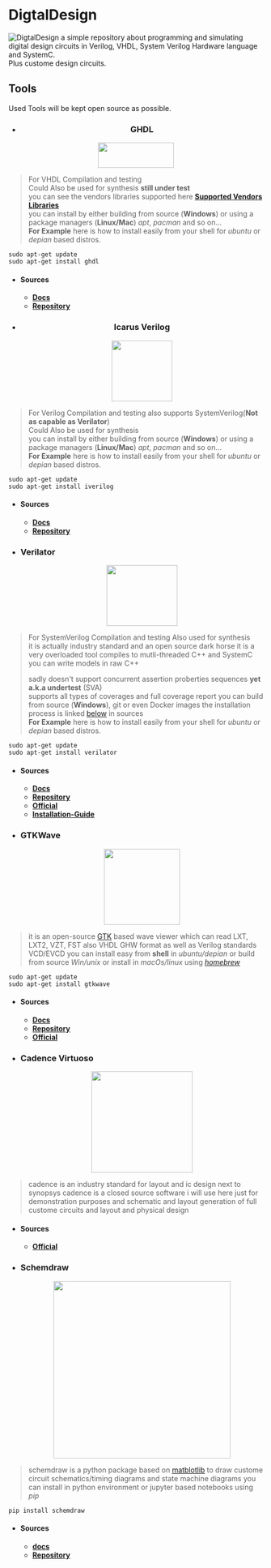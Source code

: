 # DigtalDesign
![DigtalDesign](chip.png)
a simple repository about programming and simulating digital design circuits in Verilog, VHDL, System Verilog Hardware language and SystemC.   
Plus custome design circuits.
## Tools
Used Tools will be kept open source as possible.
- <h3 style="text-align: center;" id="ghdl">GHDL</h3>
  
 <p align="center">
  <img src="https://ghdl.github.io/ghdl/_static/logo.png" width="150" height="50" />
 </p>
 
>For VHDL Compilation and testing  
>Could Also be used for synthesis **still under test**  
>you can see the vendors libraries supported here 
[**Supported Vendors Libraries**](https://ghdl.github.io/ghdl/getting.html#supported-vendors-libraries)   
>you can install by either building from source (**Windows**) or using a package managers (**Linux/Mac**) *apt*, *pacman* and so on...   
>**For Example** here is how to install easily from your shell for *ubuntu* or *depian* based distros.   
```shell
sudo apt-get update  
sudo apt-get install ghdl
```   
  - #### Sources
    - [**Docs**](https://ghdl.github.io/ghdl/)
    - [**Repository**](https://github.com/ghdl/ghdl)

- <h3 style="text-align:center;">Icarus Verilog</h3>

    <p align="center">
  <img src="https://bleyer.org/icarus/icarus-big.gif" width="120" height="120" />
     </p>
    
    
>For Verilog Compilation and testing also supports SystemVerilog(**Not as capable as Verilator**)  
>Could Also be used for synthesis  
>you can install by either building from source (**Windows**) or using a package managers (**Linux/Mac**) *apt*, *pacman* and so on...   
>**For Example** here is how to install easily from your shell for *ubuntu* or *depian* based distros.   
```shell
sudo apt-get update  
sudo apt-get install iverilog
```
  - #### Sources
    - [**Docs**](https://steveicarus.github.io/iverilog/usage/installation.html)
    - [**Repository**](https://github.com/steveicarus/iverilog)


- ### Verilator


    <p align="center">
    <img src="https://verilator.org/guide/latest/_static/verilator_192_150_min.png" width="140" height="120" />
     </p>

>For SystemVerilog Compilation and testing
>Also used for synthesis  
>it is actually industry standard and an open source dark horse it is a very overloaded tool
>compiles to mutli-threaded C++ and SystemC you can write models in raw C++
>
>sadly doesn't support concurrent assertion proberties sequences **yet a.k.a undertest** (SVA)    
>supports all types of coverages and full coverage report 
>you can build from source (**Windows**), git or even Docker images the installation process is linked [below](#src) in sources   
>**For Example** here is how to install easily from your shell for *ubuntu* or *depian* based distros.   
```shell
sudo apt-get update  
sudo apt-get install verilator
```
  - <h4 id="src">Sources</h4>    
  
    - [**Docs**](https://veripool.org/verilator/documentation/)
    - [**Repository**](https://github.com/verilator)
    - [**Official**](https://www.veripool.org/verilator/)
    - [**Installation-Guide**](https://verilator.org/guide/latest/install.html)
   
- ### GTKWave

    <p align="center">
    <img src="https://user-images.githubusercontent.com/17973728/41562916-6c320ae4-7324-11e8-9ac9-57d4aef94a4c.png" width="150" height="150" />
     </p>
    
>it is an open-source [GTK](https://www.gtk.org) based wave viewer which can read
>  LXT, LXT2, VZT, FST also VHDL GHW format as well as Verilog standards VCD/EVCD
>you can install easy from **shell** in *ubuntu/depian* or build from source *Win/unix* or install in *macOs/linux* using [*homebrew*](https://brew.sh)
```shell
sudo apt-get update  
sudo apt-get install gtkwave
```
  - <h4 id="src">Sources</h4>    
  
    - [**Docs**](https://gtkwave.sourceforge.net/gtkwave.pdf)
    - [**Repository**](https://github.com/gtkwave/gtkwave/)
    - [**Official**](https://www.veripool.org/verilator/)

- ### Cadence Virtuoso
    <p align="center">
    <img src="https://pbs.twimg.com/profile_images/1412202716189892612/mMd5Ki6d_400x400.jpg" width="200" height="200" />
     </p>
>cadence is an industry standard for layout and ic design next to synopsys
>cadence is a closed source software i will use here just for demonstration purposes and schematic and layout generation of full custome circuits and layout and physical design




  - <h4 id="src">Sources</h4>
  
    - [**Official**](https://www.cadence.com/en_US/home.html)
   

- ### Schemdraw
    <p align="center">
    <img src="https://schemdraw.readthedocs.io/en/stable/_images/styles_2_0.svg" width="350" height="350" />
    </p>
>schemdraw is a python package based on [matblotlib](https://matplotlib.org) to draw custome circuit schematics/timing diagrams and state machine diagrams
>you can install in python environment or jupyter based notebooks using *pip*
```shell
pip install schemdraw
```


  - <h4 id="src">Sources</h4>
  
    - [**docs**](https://schemdraw.readthedocs.io/)
    - [**Repository**](https://github.com/cdelker/schemdraw)
